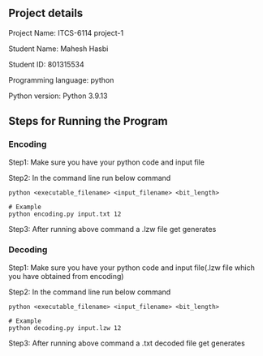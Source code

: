 ## Project details
Project Name: ITCS-6114 project-1

Student Name: Mahesh Hasbi

Student ID: 801315534

Programming language: python

Python version: Python 3.9.13

## Steps for Running the Program

### Encoding

Step1: Make sure you have your python code and input file

Step2: In the command line run below command
```
python <executable_filename> <input_filename> <bit_length>

# Example
python encoding.py input.txt 12

```
Step3: After running above command a .lzw file get generates

### Decoding

Step1: Make sure you have your python code and input file(.lzw file which you have obtained from encoding)

Step2: In the command line run below command
```
python <executable_filename> <input_filename> <bit_length>

# Example
python decoding.py input.lzw 12

```
Step3: After running above command a .txt decoded file get generates
